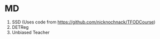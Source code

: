 # MD

1. SSD (Uses code from https://github.com/nicknochnack/TFODCourse)
2. DETReg
3. Unbiased Teacher
